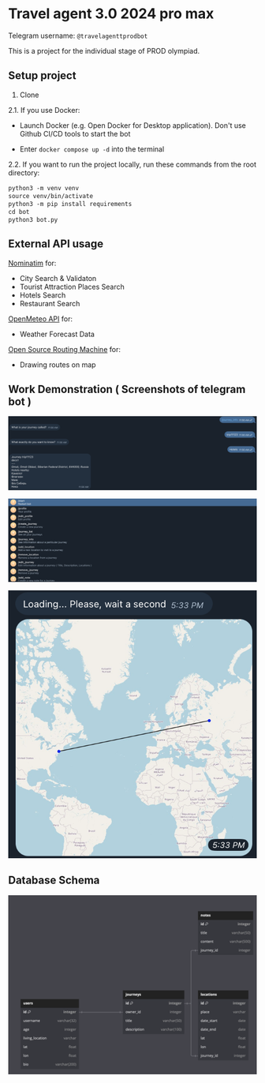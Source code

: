 
# Travel agent 3.0 2024 pro max

Telegram username: ``` @travelagenttprodbot ```

This is a project for the individual stage of PROD olympiad.

## Setup project

1. Clone

2.1. If you use Docker:

* Launch Docker (e.g. Open Docker for Desktop application). Don't use Github CI/CD tools to start the bot

* Enter ```docker compose up -d``` into the terminal

2.2. If you want to run the project locally, run these commands from the root directory:

    python3 -m venv venv 
    source venv/bin/activate 
    python3 -m pip install requirements 
    cd bot
    python3 bot.py 



## External API usage

[Nominatim](https://nominatim.org/release-docs/develop/api/Overview/) for:
* City Search & Validaton
* Tourist Attraction Places Search
* Hotels Search
* Restaurant Search

[OpenMeteo API](https://open-meteo.com) for:
* Weather Forecast Data

[Open Source Routing Machine](https://project-osrm.org) for:
* Drawing routes on map


## Work Demonstration ( Screenshots of telegram bot )
![example_1_journey_list](/readme_images/example_1.png)

![example_2_command_list](/readme_images/example_2.png)

![example_3_map_list](/readme_images/example_3.png)

## Database Schema
![Database schema](/readme_images/database_schema.png)